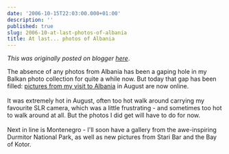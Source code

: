 ```yaml
---
date: '2006-10-15T22:03:00.000+01:00'
description: ''
published: true
slug: 2006-10-at-last-photos-of-albania
title: At last... photos of Albania
---
```


*This was originally posted on blogger [here](https://blog.balkanology.com/2006/10/at-last-photos-of-albania.html)*.

The absence of any photos from Albania has been a gaping hole in my Balkan photo collection for quite a while now. But today that gap has been filled: <a href="http://www.pbase.com/alangrant/albania">pictures from my visit to Albania</a> in August are now online.<br /><br />It was extremely hot in August, often too hot walk around carrying my favourite SLR camera, which was a little frustrating - and sometimes too hot to walk around at all. But the photos I did get will have to do for now.<br /><br />Next in line is Montenegro - I'll soon have a gallery from the awe-inspiring Durmitor National Park, as well as new pictures from Stari Bar and the Bay of Kotor.